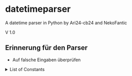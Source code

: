 # datetimeparser

A datetime parser in Python by Ari24-cb24 and NekoFantic

V 1.0

## Erinnerung für den Parser
- Auf falsche Eingaben überprüfen
<details>
<summary>List of Constants</summary>
<ul style="list-style-type: none">
<li>
    <details>
    <summary>christmas</summary>
    <ul>
    <li>next christmas</li>
<li>xmas</li>
<li>next xmas</li>
    </ul>
    </details>
    </li><li>
    <details>
    <summary>silvester</summary>
    <ul>
    <li>next silvester</li>
<li>new years eve</li>
<li>next new years eve</li>
    </ul>
    </details>
    </li><li>
    <details>
    <summary>eastern</summary>
    <ul>
    <li>next eastern</li>
<li>easter</li>
<li>next easter</li>
    </ul>
    </details>
    </li><li>
    <details>
    <summary>nicholas</summary>
    <ul>
    <li>next nicholas</li>
<li>nicholas day</li>
<li>next nicholas day</li>
    </ul>
    </details>
    </li><li>
    <details>
    <summary>halloween</summary>
    <ul>
    <li>next halloween</li>
    </ul>
    </details>
    </li><li>
    <details>
    <summary>april fools day</summary>
    <ul>
    <li>next april fools day</li>
<li>april fool day</li>
<li>next april fool day</li>
    </ul>
    </details>
    </li><li>
    <details>
    <summary>thanksgiving</summary>
    <ul>
    <li>next thanksgiving</li>
    </ul>
    </details>
    </li><li>
    <details>
    <summary>saint patrick's day</summary>
    <ul>
    <li>next saint patrick's day</li>
<li>saint patricks day</li>
<li>next saint patricks day</li>
<li>st. patrick's day</li>
<li>next st. patrick's day</li>
<li>saint st. day</li>
<li>next st. patricks day</li>
<li>st patrick's day</li>
<li>next st patrick's day</li>
<li>st patricks day</li>
<li>next st patricks day</li>
    </ul>
    </details>
    </li><li>
    <details>
    <summary>valentines day</summary>
    <ul>
    <li>next valentines day</li>
<li>valentine</li>
<li>next valentine</li>
<li>valentine day</li>
<li>next valentine day</li>
    </ul>
    </details>
    </li><li>
    <details>
    <summary>summer end</summary>
    <ul>
    <li>end of summer</li>
<li>end of the summer</li>
    </ul>
    </details>
    </li><li>
    <details>
    <summary>winter end</summary>
    <ul>
    <li>end of winter</li>
<li>end of the winter</li>
    </ul>
    </details>
    </li><li>
    <details>
    <summary>spring end</summary>
    <ul>
    <li>end of spring</li>
<li>end of the spring</li>
    </ul>
    </details>
    </li><li>
    <details>
    <summary>fall end</summary>
    <ul>
    <li>end of fall</li>
<li>end of the fall</li>
<li>autumn end</li>
<li>end of autumn</li>
<li>end of the autumn</li>
    </ul>
    </details>
    </li><li>
    <details>
    <summary>summer begin</summary>
    <ul>
    <li>summer</li>
<li>next summer</li>
<li>begin of summer</li>
<li>begin of the summer</li>
    </ul>
    </details>
    </li><li>
    <details>
    <summary>winter begin</summary>
    <ul>
    <li>winter</li>
<li>next winter</li>
<li>begin of winter</li>
<li>begin of the winter</li>
<li>winter is coming</li>
    </ul>
    </details>
    </li><li>
    <details>
    <summary>spring begin</summary>
    <ul>
    <li>spring</li>
<li>next spring</li>
<li>begin of spring</li>
<li>begin of the spring</li>
    </ul>
    </details>
    </li><li>
    <details>
    <summary>fall begin</summary>
    <ul>
    <li>fall</li>
<li>begin of fall</li>
<li>begin of the fall</li>
<li>autumn begin</li>
<li>autumn</li>
<li>begin of autumn</li>
<li>begin of the autumn</li>
    </ul>
    </details>
    </li><li>
    <details>
    <summary>morning</summary>
    <ul>
    <li>at morning</li>
<li>in the next morning</li>
<li>next morning</li>
<li>in the morning</li>
    </ul>
    </details>
    </li><li>
    <details>
    <summary>evening</summary>
    <ul>
    <li>at evening</li>
<li>in the next evening</li>
<li>next evening</li>
<li>in the evening</li>
    </ul>
    </details>
    </li><li>
    <details>
    <summary>lunchtime</summary>
    <ul>
    <li>at lunch</li>
<li>at lunchtime</li>
<li>next lunch</li>
<li>at the next lunchtime</li>
<li>next lunchtime</li>
<li>at the lunchtime</li>
    </ul>
    </details>
    </li><li>
    <details>
    <summary>aoc begin</summary>
    <ul>
    <li>aoc</li>
<li>next aoc</li>
<li>begin of aoc</li>
<li>begin of the aoc</li>
<li>advent of code begin</li>
<li>advent of code</li>
<li>next advent of code</li>
<li>begin of advent of code</li>
<li>begin of the advent of code</li>
    </ul>
    </details>
    </li><li>
    <details>
    <summary>aoc end</summary>
    <ul>
    <li>end of aoc</li>
<li>end of the aoc</li>
<li>advent of code end</li>
<li>end of advent of code</li>
<li>end of the advent of code</li>
    </ul>
    </details>
    </li><li>
    <details>
    <summary>end of year</summary>
    <ul>
    <li>the end of year</li>
<li>the end of the year</li>
<li>end of the year</li>
    </ul>
    </details>
    </li><li>
    <details>
    <summary>infinity</summary>
    <ul>
    <li>inf</li>
<li>NekoFanatic</li>
    </ul>
    </details>
    </li>
</ul>
</details>